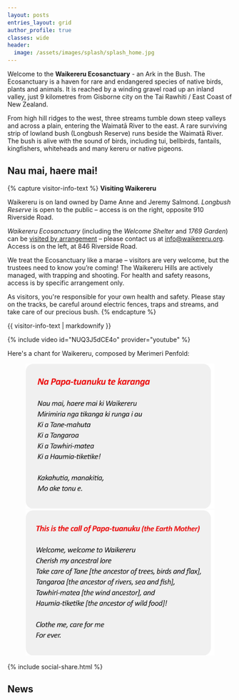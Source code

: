 ```yaml
---
layout: posts
entries_layout: grid
author_profile: true
classes: wide
header:
  image: /assets/images/splash/splash_home.jpg
---
```


Welcome to the **Waikereru Ecosanctuary** - an Ark in the Bush. The Ecosanctuary is a haven for rare and endangered species of native birds, plants and animals. It is reached by a winding gravel road up an inland valley, just 9 kilometres from Gisborne city on the Tai Rawhiti / East Coast of New Zealand.

From high hill ridges to the west, three streams tumble down steep valleys and across a plain, entering the Waimatā River to the east. A rare surviving strip of lowland bush (Longbush Reserve) runs beside the Waimatā River. The bush is alive with the sound of birds, including tui, bellbirds, fantails, kingfishers, whiteheads and many kereru or native pigeons.

## Nau mai, haere mai!

{% capture visitor-info-text %}
**Visiting Waikereru**

Waikereru is on land owned by Dame Anne and Jeremy Salmond.  *Longbush Reserve* is open to the public – access is on the right, opposite 910 Riverside Road.

*Waikereru Ecosanctuary* (including the *Welcome Shelter* and *1769 Garden*) can be [visited by arrangement](info@waikereru.org) – please contact us at [info@waikereru.org](info@waikereru.org). Access is on the left, at 846 Riverside Road.

We treat the Ecosanctuary like a marae – visitors are very welcome, but the trustees need to know you’re coming! The Waikereru Hills are actively managed, with trapping and shooting. For health and safety reasons, access is by specific arrangement only.

As visitors, you're responsible for your own health and safety.  Please stay on the tracks, be careful around electric fences, traps and streams, and take care of our precious bush.
{% endcapture %}

<div class="notice--danger">
  {{ visitor-info-text | markdownify }}
</div>


{% include video id="NUQ3J5dCE4o" provider="youtube" %}

Here's a chant for Waikereru, composed by Merimeri Penfold:

<figure class="half">
    <a href="/assets/images/home/karanga-meri-meri-01.png"><img src="/assets/images/home/karanga-meri-meri-01.png"></a>
    <a href="/assets/images/home/karanga-meri-meri-02.png"><img src="/assets/images/home/karanga-meri-meri-02.png"></a>
</figure>

{% include social-share.html %}

## News